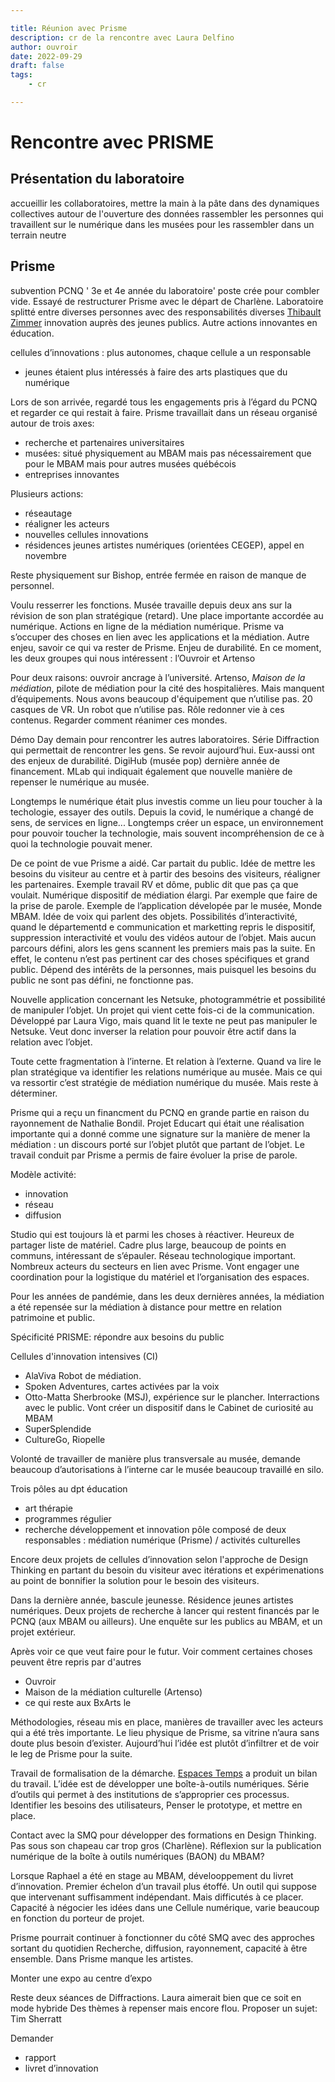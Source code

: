 ```yaml
---

title: Réunion avec Prisme
description: cr de la rencontre avec Laura Delfino
author: ouvroir
date: 2022-09-29
draft: false
tags:
    - cr

---
```


# Rencontre avec PRISME 

## Présentation du laboratoire
<!-- mettre à jour la présentation, ajouter les membres étudiants du c3n et a télécharger pour l'avoir à disposition, la mettre en pdf à télécharger sur le site? -->

accueillir les collaboratoires, mettre la main à la pâte dans des dynamiques collectives autour de l'ouverture des données
rassembler les personnes qui travaillent sur le numérique dans les musées pour les rassembler dans un terrain neutre

<!-- atelier / séance sur les entités nommées type utilisation de wikidata? -->

## Prisme
subvention PCNQ ' 3e et 4e année du laboratoire'
poste crée pour combler vide.
Essayé de restructurer Prisme avec le départ de Charlène. Laboratoire splitté entre diverses personnes avec des responsabilités diverses
[Thibault Zimmer](https://www.linkedin.com/in/thibault-zimmer-794bb596/?originalSubdomain=ca) innovation auprès des jeunes publics. Autre actions innovantes en éducation.

cellules d’innovations : plus autonomes, chaque cellule a un responsable
- jeunes étaient plus intéressés à faire des arts plastiques que du numérique

Lors de son arrivée, regardé tous les engagements pris à l’égard du PCNQ et regarder ce qui restait à faire.
Prisme travaillait dans un réseau organisé autour de trois axes:
- recherche et partenaires universitaires
- musées: situé physiquement au MBAM mais pas nécessairement que pour le MBAM mais pour autres musées québécois
- entreprises innovantes

Plusieurs actions:
- réseautage
- réaligner les acteurs
- nouvelles cellules innovations
- résidences jeunes artistes numériques (orientées CEGEP), appel en novembre

Reste physiquement sur Bishop, entrée fermée en raison de manque de personnel. 

Voulu resserrer les fonctions. Musée travaille depuis deux ans sur la révision de son plan stratégique (retard). Une place importante accordée au numérique. Actions en ligne de la médiation numérique. 
Prisme va s’occuper des choses en lien avec les applications et la médiation. Autre enjeu, savoir ce qui va rester de Prisme. Enjeu de durabilité. En ce moment, les deux groupes qui nous intéressent : l’Ouvroir et Artenso

Pour deux raisons: ouvroir ancrage à l’université. Artenso, *Maison de la médiation*, pilote de médiation pour la cité des hospitalières. Mais manquent d’équipements. Nous avons beaucoup d'équipement que n’utilise pas. 20 casques de VR. Un robot que n’utilise pas.
Rôle redonner vie à ces contenus. Regarder comment réanimer ces mondes.

Démo Day demain pour rencontrer les autres laboratoires. Série Diffraction qui permettait de rencontrer les gens. Se revoir aujourd’hui. Eux-aussi ont des enjeux de durabilité. DigiHub (musée pop) dernière année de financement. MLab qui indiquait également que nouvelle manière de repenser le numérique au musée.

Longtemps le numérique était plus investis comme un lieu pour toucher à la techologie, essayer des outils. Depuis la covid, le numérique a changé de sens, de services en ligne... Longtemps créer un espace, un environnement pour pouvoir toucher la technologie, mais souvent incompréhension de ce à quoi la technologie pouvait mener.

De ce point de vue Prisme a aidé. Car partait du public.
Idée de mettre les besoins du visiteur au centre et à partir des besoins des visiteurs, réaligner les partenaires. Exemple travail RV et dôme, public dit que pas ça que voulait. Numérique dispositif de médiation élargi. Par exemple que faire de la prise de parole. Exemple de l’application dévelopée par le musée, Monde MBAM. Idée de voix qui parlent des objets. Possibilités d’interactivité, quand le départementd e communication et marketting repris le dispositif, suppression interactivité et voulu des vidéos autour de l’objet. Mais aucun parcours défini, alors les gens scannent les premiers mais pas la suite. En effet, le contenu n’est pas pertinent car des choses spécifiques et grand public. Dépend des intérêts de la personnes, mais puisquel les besoins du public ne sont pas défini, ne fonctionne pas.

Nouvelle application concernant les Netsuke, photogrammétrie et possibilité de manipuler l’objet. Un projet qui vient cette fois-ci de la communication. Développé par Laura Vigo, mais quand lit le texte ne peut pas manipuler le Netsuke. Veut donc inverser la relation pour pouvoir être actif dans la relation avec l’objet.

Toute cette fragmentation à l’interne. Et relation à l’externe.
Quand va lire le plan stratégique va identifier les relations numérique au musée. Mais ce qui va ressortir c’est stratégie de médiation numérique du musée. Mais reste à déterminer.

Prisme qui a reçu un financment du PCNQ en grande partie en raison du rayonnement de Nathalie Bondil. Projet Educart qui était une réalisation importante qui a donné comme une signature sur la manière de mener la médiation : un discours porté sur l’objet plutôt que partant de l’objet. Le travail conduit par Prisme a permis de faire évoluer la prise de parole.

Modèle activité:
- innovation
- réseau
- diffusion

Studio qui est toujours là et parmi les choses à réactiver. Heureux de partager liste de matériel. Cadre plus large, beaucoup de points en communs, intéressant de s’épauler. Réseau technologique important. Nombreux acteurs du secteurs en lien avec Prisme. Vont engager une coordination pour la logistique du matériel et l’organisation des espaces.

Pour les années de pandémie, dans les deux dernières années, la médiation a été repensée sur la médiation à distance pour mettre en relation patrimoine et public.

Spécificité PRISME: répondre aux besoins du public

Cellules d'innovation intensives (CI)
- AlaViva Robot de médiation. 
- Spoken Adventures, cartes activées par la voix
- Otto-Matta Sherbrooke (MSJ), expérience sur le plancher. Interractions avec le public. Vont créer un dispositif dans le Cabinet de curiosité au MBAM
- SuperSplendide
- CultureGo, Riopelle

Volonté de travailler de manière plus transversale au musée, demande beaucoup d’autorisations à l’interne car le musée beaucoup travaillé en silo.

Trois pôles au dpt éducation
- art thérapie
- programmes régulier
- recherche développement et innovation pôle composé de deux responsables : médiation numérique (Prisme) / activités culturelles

Encore deux projets de cellules d’innovation selon l'approche de Design Thinking en partant du besoin du visiteur avec itérations et expérimenations au point de bonnifier la solution pour le besoin des visiteurs.

Dans la dernière année, bascule jeunesse. Résidence jeunes artistes numériques.
Deux projets de recherche à lancer qui restent financés par le PCNQ (aux MBAM ou ailleurs). Une enquête sur les publics au MBAM, et un projet extérieur.

Après voir ce que veut faire pour le futur.
Voir comment certaines choses peuvent être repris par d'autres
- Ouvroir
- Maison de la médiation culturelle (Artenso)
- ce qui reste aux BxArts le 

Méthodologies, réseau mis en place, manières de travailler avec les acteurs qui a été très importante. Le lieu physique de Prisme, sa vitrine n’aura sans doute plus besoin d’exister. Aujourd’hui l’idée est plutôt d’infiltrer et de voir le leg de Prisme pour la suite.

Travail de formalisation de la démarche.
[Espaces Temps](https://espacestemps.ca/) a produit un bilan du travail. L’idée est de développer une boîte-à-outils numériques. Série d’outils qui permet à des institutions de s’approprier ces processus. Identifier les besoins des utilisateurs, Penser le prototype, et mettre en place.

Contact avec la SMQ pour développer des formations en Design Thinking. Pas sous son chapeau car trop gros (Charlène).
Réflexion sur la publication numérique de la boîte à outils numériques (BAON) du MBAM? 

Lorsque Raphael a été en stage au MBAM, dévelooppement du livret d’innovation. Premier échelon d’un travail plus étoffé. Un outil qui suppose que intervenant suffisamment indépendant. Mais difficutés à ce placer. Capacité à négocier les idées dans une Cellule numérique, varie beaucoup en fonction du porteur de projet.

Prisme pourrait continuer à fonctionner du côté SMQ avec des approches sortant du quotidien
Recherche, diffusion, rayonnement, capacité à être ensemble. 
Dans Prisme manque les artistes.

Monter une expo au centre d’expo

Reste deux séances de Diffractions. Laura aimerait bien que ce soit en mode hybride
Des thèmes à repenser mais encore flou.
Proposer un sujet: Tim Sherratt

Demander
- rapport
- livret d’innovation